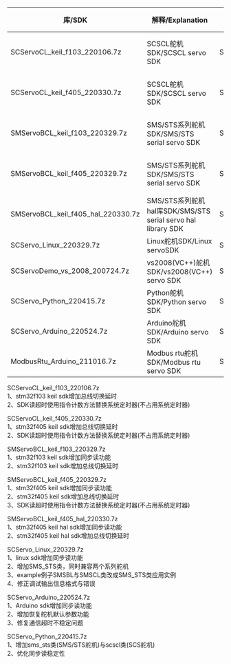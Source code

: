| 库/SDK                              | 解释/Explanation                           | FEETECH Serail servo | 环境/Surroundings                      |
| ---------------------------------- | ---------------------------------------- | -------------------- | ------------------------------------ |
| SCServoCL_keil_f103_220106.7z      | SCSCL舵机SDK/SCSCL servo SDK               | SCS                  | 支持STM32F103芯片/support STM32F103 Chip |
| SCServoCL_keil_f405_220330.7z      | SCSCL舵机SDK/SCSCL servo SDK               | SCS                  | 支持STM32F405芯片/support STM32F405 chip |
| SMServoBCL_keil_f103_220329.7z     | SMS/STS系列舵机SDK/SMS/STS serial servo SDK  | SMSBL/SMSCL/STS      | 支持STM32F103芯片/support STM32F103 chip |
| SMServoBCL_keil_f405_220329.7z     | SMS/STS系列舵机SDK/SMS/STS serial servo SDK  | SMSBL/SMSCL/STS      | 支持STM32F405芯片/support STM32F405 chip |
| SMServoBCL_keil_f405_hal_220330.7z | SMS/STS系列舵机hal库SDK/SMS/STS serial servo hal library SDK | SMSBL/SMSCL/STS      | 支持STM32F405芯片/support STM32F405 chip |
| SCServo_Linux_220329.7z            | Linux舵机SDK/Linux servoSDK                | SCSCL/SMSBL/SMSCL/STS      | Linux                                |
| SCServoDemo_vs_2008_200724.7z      | vs2008(VC++)舵机SDK/vs2008(VC++) servo SDK | SCSCL/SMSBL/SMSCL/STS      | VC++                                 |
| SCServo_Python_220415.7z           | Python舵机SDK/Python servo SDK             | SCSCL/SMSBL/SMSCL/STS      | Python                               |
| SCServo_Arduino_220524.7z          | Arduino舵机SDK/Arduino servo SDK           | SCSCL/SMSBL/SMSCL/STS      | Arduino                              |
| ModbusRtu_Arduino_211016.7z        | Modbus rtu舵机SDK/Modbus rtu servo SDK     | SMSBLMD/SMSCLMD      | Arduino                              |

SCServoCL_keil_f103_220106.7z  
1、stm32f103 keil sdk增加总线切换延时  
2、SDK读超时使用指令计数方法替换系统定时器(不占用系统定时器)   

SCServoCL_keil_f405_220330.7z  
1、stm32f405 keil sdk增加总线切换延时  
2、SDK读超时使用指令计数方法替换系统定时器(不占用系统定时器)    

SMServoBCL_keil_f103_220329.7z  
1、stm32f103 keil sdk增加同步读功能  
2、stm32f103 keil sdk增加总线切换延时

SMServoBCL_keil_f405_220329.7z  
1、stm32f405 keil sdk增加同步读功能  
2、stm32f405 keil sdk增加总线切换延时  
3、SDK读超时使用指令计数方法替换系统定时器(不占用系统定时器)

SMServoBCL_keil_f405_hal_220330.7z  
1、stm32f405 keil hal sdk增加同步读功能  
2、stm32f405 keil hal sdk增加总线切换延时 

SCServo_Linux_220329.7z  
1、linux sdk增加同步读功能  
2、增加SMS_STS类，同时兼容两个系列舵机  
3、example例子SMSBL与SMSCL类改成SMS_STS类应用实例  
4、修正调试输出信息格式与错误  

SCServo_Arduino_220524.7z  
1、Arduino sdk增加同步读功能  
2、增加恢复舵机默认参数功能  
3、修复通信超时不稳定问题  

SCServo_Python_220415.7z  
1、增加sms_sts类(SMS/STS舵机)与scscl类(SCS舵机)  
2、优化同步读稳定性  
